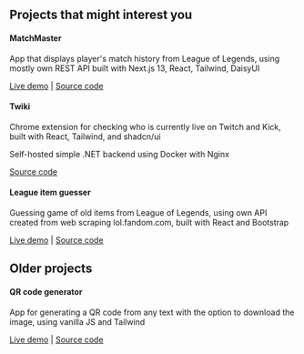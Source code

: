 ## Projects that might interest you 

<h4>MatchMaster</h4>
<p>App that displays player's match history from League of Legends, using mostly own REST API built with Next.js 13, React, Tailwind, DaisyUI</p>
<a href="https://league-match-history.vercel.app/">Live demo</a> | <a href="https://github.com/Jckpt/league-match-history">Source code</a>

<h4>Twiki</h4>
<p>Chrome extension for checking who is currently live on Twitch and Kick, built with React, Tailwind, and shadcn/ui</p>
<p>Self-hosted simple .NET backend using Docker with Nginx</p>
<a href="https://github.com/Jckpt/twiki">Source code</a>

<h4>League item guesser</h4>
<p>Guessing game of old items from League of Legends, using own API created from web scraping lol.fandom.com, built with React and Bootstrap </p>
<a href="https://league-item-guesser.vercel.app/">Live demo</a> | <a href="https://github.com/Jckpt/League-item-guesser">Source code</a>

## Older projects

<h4>QR code generator</h4>
<p>App for generating a QR code from any text with the option to download the image, using vanilla JS and Tailwind</p>
<a href="https://jckpt.github.io/QR-code-generator/">Live demo</a> | <a href="https://github.com/Jckpt/QR-code-generator">Source code</a>
